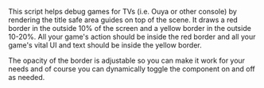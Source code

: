 This script helps debug games for TVs (i.e. Ouya or other console) by rendering the title safe area guides on top of the scene. It draws a red border in the outside 10% of the screen and a yellow border in the outside 10-20%. All your game's action should be inside the red border and all your game's vital UI and text should be inside the yellow border.

The opacity of the border is adjustable so you can make it work for your needs and of course you can dynamically toggle the component on and off as needed.
